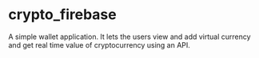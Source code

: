 # crypto_firebase

A simple wallet application. 
It lets the users view and add virtual currency and get real time value of cryptocurrency using an API.


